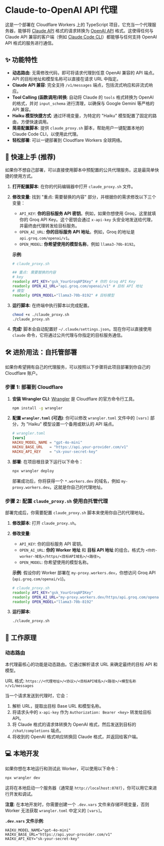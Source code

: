 
# Claude-to-OpenAI API 代理

这是一个部署在 Cloudflare Workers 上的 TypeScript 项目，它充当一个代理服务器，能够将 [Claude API](https://docs.anthropic.com/claude/reference/messages_post) 格式的请求转换为 [OpenAI API](https://platform.openai.com/docs/api-reference/chat/create) 格式。这使得任何与 Claude API 兼容的客户端（例如 [Claude Code CLI](https://www.npmjs.com/package/@anthropic-ai/claude-code)）都能够与任何支持 OpenAI API 格式的服务进行通信。

## ✨ 功能特性

- **动态路由**: 无需修改代码，即可将请求代理到任意 OpenAI 兼容的 API 端点。API 的目标地址和模型名称可以直接在请求 URL 中指定。
- **Claude API 兼容**: 完全支持 `/v1/messages` 端点，包括流式响应和非流式响应。
- **Tool Calling (函数调用)转换**: 自动将 Claude 的 `tools` 格式转换为 OpenAI 的格式，并对 `input_schema` 进行清理，以确保与 Google Gemini 等严格的 API 兼容。
- **Haiku 模型快捷方式**: 通过环境变量，为特定的 "Haiku" 模型配置了固定的路由，方便快速调用。
- **简易配置脚本**: 提供 `claude_proxy.sh` 脚本，帮助用户一键配置本地的 Claude Code CLI，以使用此代理。
- **轻松部署**: 可以一键部署到 Cloudflare Workers 全球网络。

## 🚀 快速上手 (推荐)

如果你不想自己部署，可以直接使用脚本中预配置的公共代理服务。这是最简单快捷的使用方式。

1.  **打开配置脚本**:
    在你的代码编辑器中打开 `claude_proxy.sh` 文件。

2.  **修改变量**:
    找到 "重点: 需要替换的内容" 部分，并根据你的需求修改以下三个变量：
    - `API_KEY`: **你的目标服务 API 密钥**。例如，如果你想使用 Groq，这里就填你的 Groq API Key。这个密钥会通过 `x-api-key` 头安全地发送给代理，并最终由代理转发给目标服务。
    - `OPEN_AI_URL`: **你的目标服务 API 地址**。例如，Groq 的地址是 `api.groq.com/openai/v1`。
    - `OPEN_MODEL`: **你希望使用的模型名称**，例如 `llama3-70b-8192`。

    **示例**:
    ```bash
    # claude_proxy.sh

    ## 重点: 需要替换的内容
    # key
    readonly API_KEY="gsk_YourGroqAPIKey" # 你的 Groq API Key
    readonly OPEN_AI_URL="api.groq.com/openai/v1" # 目标 API 地址
    # 模型
    readonly OPEN_MODEL="llama3-70b-8192" # 目标模型
    ```

3.  **运行脚本**:
    在终端中执行脚本以完成配置。
    ```bash
    chmod +x ./claude_proxy.sh
    ./claude_proxy.sh
    ```

4.  **完成**!
    脚本会自动配置好 `~/.claude/settings.json`。现在你可以直接使用 `claude` 命令，它将通过公共代理与你指定的目标服务通信。

## 🛠️ 进阶用法：自托管部署

如果你希望拥有自己的代理服务，可以按照以下步骤将此项目部署到你自己的 Cloudflare 账户。

### 步骤 1: 部署到 Cloudflare

1.  **安装 Wrangler CLI**:
    [Wrangler](https://developers.cloudflare.com/workers/wrangler/install-and-update/) 是 Cloudflare 的官方命令行工具。
    ```bash
    npm install -g wrangler
    ```

2.  **配置 `wrangler.toml` (可选)**:
    你可以修改 `wrangler.toml` 文件中的 `[vars]` 部分，为 "Haiku" 模型设置一个备用或默认的 API 端点。
    ```toml
    # wrangler.toml
    [vars]
    HAIKU_MODEL_NAME = "gpt-4o-mini"
    HAIKU_BASE_URL   = "https://api.your-provider.com/v1"
    HAIKU_API_KEY    = "sk-your-secret-key"
    ```

3.  **部署**:
    在项目根目录下运行以下命令：
    ```bash
    npx wrangler deploy
    ```
    部署成功后，你将获得一个 `*.workers.dev` 的域名，例如 `my-proxy.workers.dev`。这就是你自己的代理地址。

### 步骤 2: 配置 `claude_proxy.sh` 使用自托管代理

部署完成后，你需要配置 `claude_proxy.sh` 脚本来使用你自己的代理地址。

1.  **修改脚本**: 打开 `claude_proxy.sh`。
2.  **修改变量**:
    - `API_KEY`: 你的目标服务 API 密钥。
    - `OPEN_AI_URL`: **你的 Worker 地址** 和 **目标 API 地址** 的组合。格式为 `<你的-worker-域名>/https/<目标API域名>/<路径>`。
    - `OPEN_MODEL`: 你希望使用的模型名称。

    **示例**:
    假设你的 Worker 部署在 `my-proxy.workers.dev`，你想访问 Groq API (`api.groq.com/openai/v1`)。
    ```bash
    # claude_proxy.sh
    readonly API_KEY="gsk_YourGroqAPIKey"
    readonly OPEN_AI_URL="my-proxy.workers.dev/https/api.groq.com/openai/v1" # 注意这里的变化
    readonly OPEN_MODEL="llama3-70b-8192"
    ```

3.  **运行脚本**:
    ```bash
    ./claude_proxy.sh
    ```

## 🔬 工作原理

### 动态路由

本代理最核心的功能是动态路由。它通过解析请求 URL 来确定最终的目标 API 和模型。

URL 格式:
`https://<代理地址>/<协议>/<目标API域名>/<路径>/<模型名称>/v1/messages`

当一个请求发送到代理时，它会：
1.  解析 URL，提取出目标 Base URL 和模型名称。
2.  将请求头中的 `x-api-key` 作为 `Authorization: Bearer <key>` 转发给目标 API。
3.  将 Claude 格式的请求体转换为 OpenAI 格式，然后发送到目标的 `/chat/completions` 端点。
4.  将收到的 OpenAI 格式响应转换回 Claude 格式，并返回给客户端。

## 💻 本地开发

如果你想在本地运行和测试此 Worker，可以使用以下命令：

```bash
npx wrangler dev
```

这将在本地启动一个服务器（通常是 `http://localhost:8787`），你可以用它来进行开发和调试。

**注意**: 在本地开发时，你需要创建一个 `.dev.vars` 文件来存储环境变量，否则 Worker 无法获取 `wrangler.toml` 中定义的 `[vars]`。

**`.dev.vars` 文件示例**:
```
HAIKU_MODEL_NAME="gpt-4o-mini"
HAIKU_BASE_URL="https://api.your-provider.com/v1"
HAIKU_API_KEY="sk-your-secret-key"
```
